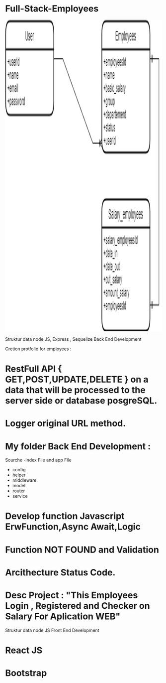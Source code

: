 # Full-Stack-Employees


<code><img height="1000" src="https://github.com/Trisna-Nadi-Selamet/Full-Stack-Employees/blob/created_express_sequelize/server/src/asset/Employees.png"></code>

Struktur data node JS, Express , Sequelize Back End Development

Cretion protfolio for employees :
# RestFull API { GET,POST,UPDATE,DELETE } on a data that will be processed to the server side or database posgreSQL.
# Logger original URL method.
# My folder Back End Development :
Sourche -index File and app File
- config
- helper
- middleware
- model
- router
- service
  
  
# Develop function Javascript ErwFunction,Async Await,Logic
# Function NOT FOUND and Validation
# Arcithecture Status Code.

# Desc Project : "This Employees Login , Registered and Checker on Salary For Aplication WEB"


Struktur data node JS Front End Development
# React JS
# Bootstrap
